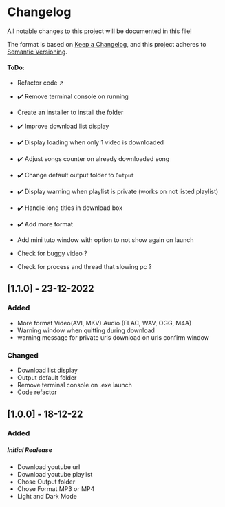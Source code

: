 # Changelog
All notable changes to this project will be documented in this file!

The format is based on [Keep a Changelog](https://keepachangelog.com/en/1.0.0/),
and this project adheres to [Semantic Versioning](https://semver.org/spec/v2.0.0.html).

#### ToDo:
 - Refactor code :arrow_upper_right:
 
 - :heavy_check_mark: Remove terminal console on running
 - Create an installer to install the folder 
 - :heavy_check_mark: Improve download list display
 - :heavy_check_mark: Display loading when only 1 video is downloaded
 - :heavy_check_mark: Adjust songs counter on already downloaded song
 - :heavy_check_mark: Change default output folder to `Output`
 - :heavy_check_mark: Display warning when playlist is private (works on not listed playlist)
 - :heavy_check_mark: Handle long titles in download box

 - :heavy_check_mark: Add more format
 - Add mini tuto window with option to not show again on launch
 - Check for buggy video ? 
 - Check for process and thread that slowing pc ? 

## [1.1.0] - 23-12-2022

### Added

- More format Video(AVI, MKV) Audio (FLAC, WAV, OGG, M4A)
- Warning window when quitting during download
- warning message for private urls download on urls confirm window

### Changed

- Download list display
- Output default folder
- Remove terminal console on .exe launch
- Code refactor

## [1.0.0] - 18-12-22
### Added

##### Initial Realease

- Download youtube url
- Download youtube playlist
- Chose Output folder
- Chose Format MP3 or MP4
- Light and Dark Mode
